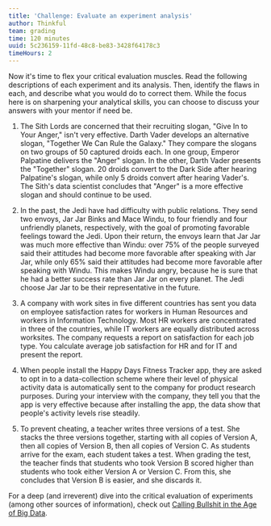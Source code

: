 ```yaml
---
title: 'Challenge: Evaluate an experiment analysis'
author: Thinkful
team: grading
time: 120 minutes
uuid: 5c236159-11fd-48c8-be83-3428f64178c3
timeHours: 2
---
```


Now it's time to flex your critical evaluation muscles. Read the following descriptions of each experiment and its analysis. Then, identify the flaws in each, and describe what you would do to correct them. While the focus here is on sharpening your analytical skills, you can choose to discuss your answers with your mentor if need be.

 1. The Sith Lords are concerned that their recruiting slogan, "Give In to Your Anger," isn't very effective. Darth Vader develops an alternative slogan, "Together We Can Rule the Galaxy."  They compare the slogans on two groups of 50 captured droids each. In one group, Emperor Palpatine delivers the "Anger" slogan. In the other, Darth Vader presents the "Together" slogan. 20 droids convert to the Dark Side after hearing Palpatine's slogan, while only 5 droids convert after hearing Vader's. The Sith's data scientist concludes that "Anger" is a more effective slogan and should continue to be used. 

 2. In the past, the Jedi have had difficulty with public relations. They send two envoys, Jar Jar Binks and Mace Windu, to four friendly and four unfriendly planets, respectively, with the goal of promoting favorable feelings toward the Jedi. Upon their return, the envoys learn that Jar Jar was much more effective than Windu: over 75% of the people surveyed said their attitudes had become more favorable after speaking with Jar Jar, while only 65% said their attitudes had become more favorable after speaking with Windu. This makes Windu angry, because he is sure that he had a better success rate than Jar Jar on every planet. The Jedi choose Jar Jar to be their representative in the future.

 3. A company with work sites in five different countries has sent you data on employee satisfaction rates for workers in Human Resources and workers in Information Technology. Most HR workers are concentrated in three of the countries, while IT workers are equally distributed across worksites. The company requests a report on satisfaction for each job type. You calculate average job satisfaction for HR and for IT and present the report.

 4. When people install the Happy Days Fitness Tracker app, they are asked to opt in to a data-collection scheme where their level of physical activity data is automatically sent to the company for product research purposes. During your interview with the company, they tell you that the app is very effective because after installing the app, the data show that people's activity levels rise steadily. 

 5. To prevent cheating, a teacher writes three versions of a test. She stacks the three versions together, starting with all copies of Version A, then all copies of Version B, then all copies of Version C. As students arrive for the exam, each student takes a test. When grading the test, the teacher finds that students who took Version B scored higher than students who took either Version A or Version C. From this, she concludes that Version B is easier, and she discards it.

For a deep (and irreverent) dive into the critical evaluation of experiments (among other sources of information), check out [Calling Bullshit in the Age of Big Data](http://callingbullshit.org/).
